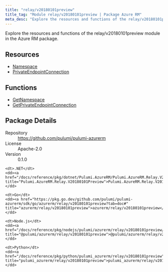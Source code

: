 ```yaml
---
title: "relay/v20180101preview"
title_tag: "Module relay/v20180101preview | Package Azure RM"
meta_desc: "Explore the resources and functions of the relay/v20180101preview module in the Azure RM package."
---
```


<!-- WARNING: this file was generated by Pulumi Docs Generator. -->
<!-- Do not edit by hand unless you're certain you know what you are doing! -->

Explore the resources and functions of the relay/v20180101preview module in the Azure RM package.

<h2 id="resources">Resources</h2>
<ul class="api">
    <li><a href="namespace" title="Namespace"><span class="symbol resource"></span>Namespace</a></li>
    <li><a href="privateendpointconnection" title="PrivateEndpointConnection"><span class="symbol resource"></span>PrivateEndpointConnection</a></li>
</ul>

<h2 id="functions">Functions</h2>
<ul class="api">
    <li><a href="getnamespace" title="GetNamespace"><span class="symbol function"></span>GetNamespace</a></li>
    <li><a href="getprivateendpointconnection" title="GetPrivateEndpointConnection"><span class="symbol function"></span>GetPrivateEndpointConnection</a></li>
</ul>

<h2 id="package-details">Package Details</h2>
<dl class="package-details">
	<dt>Repository</dt>
	<dd><a href="https://github.com/pulumi/pulumi-azurerm">https://github.com/pulumi/pulumi-azurerm</a></dd>
	<dt>License</dt>
	<dd>Apache-2.0</dd>
	<dt>Version</dt>
	<dd>0.1.0</dd>
</dl>



<dl class="tabular">

    <dt>.NET</dt>
    <dd><a href="/docs/reference/pkg/dotnet/Pulumi.AzureRM/Pulumi.AzureRM.Relay.V20180101Preview.html" title="Pulumi.AzureRM.Relay.V20180101Preview">Pulumi.AzureRM.Relay.V20180101Preview</a></dd>

    <dt>Go</dt>
    <dd><a href="https://pkg.go.dev/github.com/pulumi/pulumi-azurerm/sdk/go/azurerm/relay/v20180101preview?tab=doc#" title="azurerm/relay/v20180101preview">azurerm/relay/v20180101preview</a></dd>

    <dt>Node.js</dt>
    <dd><a href="/docs/reference/pkg/nodejs/pulumi/azurerm/relay/v20180101preview/#" title="@pulumi/azurerm/relay/v20180101preview">@pulumi/azurerm/relay/v20180101preview</a></dd>

    <dt>Python</dt>
    <dd><a href="/docs/reference/pkg/python/pulumi_azurerm/relay/v20180101preview" title="pulumi_azurerm/relay/v20180101preview">pulumi_azurerm/relay/v20180101preview</a></dd>

</dl>

